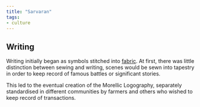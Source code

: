 ```yaml
---
title: "Sarvaran"
tags:
- culture
---
```


## Writing
Writing initially began as symbols stitched into [fabric](material/fabric.md). At first, there was little distinction between sewing and writing, scenes would be sewn into tapestry in order to keep record of famous battles or significant stories.

This led to the eventual creation of the Morellic Logography, separately standardised in different communities by farmers and others who wished to keep record of transactions.
